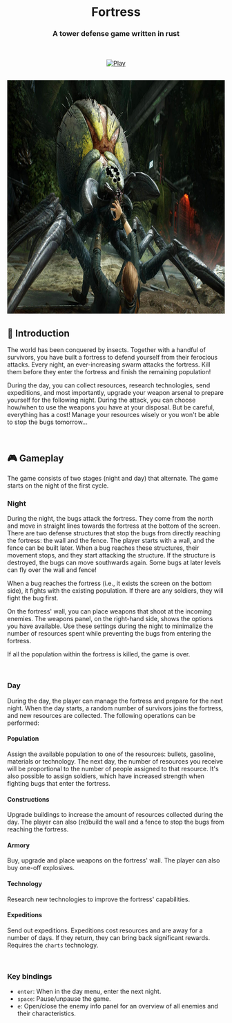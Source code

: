 <div align="center">

# Fortress
### A tower defense game written in rust

<br><br>
[![Play](https://gist.githubusercontent.com/cxmeel/0dbc95191f239b631c3874f4ccf114e2/raw/play.svg)](https://tvdboom.github.io/fortress/)
<br><br>

<p align="center">
	<img src="https://github.com/tvdboom/fortress/blob/master/assets/scenery/s1.png?raw=true" title="Fortress" height="540" width="960"/>
</p>

</div>

## 📜 Introduction

The world has been conquered by insects. Together with a handful of survivors, 
you have built a fortress to defend yourself from their ferocious attacks.
Every night, an ever-increasing swarm attacks the fortress. Kill them before
they enter the fortress and finish the remaining population!

During the day, you can collect resources, research technologies, send expeditions,
and most importantly, upgrade your weapon arsenal to prepare yourself for the
following night. During the attack, you can choose how/when to use the weapons
you have at your disposal. But be careful, everything has a cost! Manage your
resources wisely or you won't be able to stop the bugs tomorrow...

<br>

## 🎮 Gameplay

The game consists of two stages (night and day) that alternate. The game starts
on the night of the first cycle.

### Night

During the night, the bugs attack the fortress. They come from the north and move
in straight lines towards the fortress at the bottom of the screen. There are two
defense structures that stop the bugs from directly reaching the fortress: the wall
and the fence. The player starts with a wall, and the fence can be built later.
When a bug reaches these structures, their movement stops, and they start attacking
the structure. If the structure is destroyed, the bugs can move southwards again.
Some bugs at later levels can fly over the wall and fence!

When a bug reaches the fortress (i.e., it exists the screen on the bottom side), it
fights with the existing population. If there are any soldiers, they will fight the
bug first.

On the fortress' wall, you can place weapons that shoot at the incoming enemies.
The weapons panel, on the right-hand side, shows the options you have available.
Use these settings during the night to minimalize the number of resources spent
while preventing the bugs from entering the fortress.

If all the population within the fortress is killed, the game is over.

<br>

### Day

During the day, the player can manage the fortress and prepare for the next night.
When the day starts, a random number of survivors joins the fortress, and new
resources are collected. The following operations can be performed:

#### Population

Assign the available population to one of the resources: bullets, gasoline, materials
or technology. The next day, the number of resources you receive will be proportional
to the number of people assigned to that resource. It's also possible to assign soldiers,
which have increased strength when fighting bugs that enter the fortress.

#### Constructions

Upgrade buildings to increase the amount of resources collected during the day. The player
can also (re)build the wall and a fence to stop the bugs from reaching the fortress.

#### Armory

Buy, upgrade and place weapons on the fortress' wall. The player can also buy one-off
explosives.

#### Technology

Research new technologies to improve the fortress' capabilities.

#### Expeditions

Send out expeditions. Expeditions cost resources and are away for a number of days.
If they return, they can bring back significant rewards. Requires the `charts`
technology.

<br>

### Key bindings

- `enter`: When in the day menu, enter the next night.
- `space`: Pause/unpause the game.
- `e`: Open/close the enemy info panel for an overview of all enemies and
  their characteristics.
